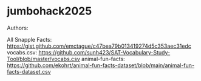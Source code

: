 # jumbohack2025
Authors: 

All Snapple Facts:
https://gist.github.com/emctague/c47bea79b013419274d5c353aec31edc 
vocabs.csv:
https://github.com/sunh423/SAT-Vocabulary-Study-Tool/blob/master/vocabs.csv 
animal-fun-facts:
https://github.com/ekohrt/animal-fun-facts-dataset/blob/main/animal-fun-facts-dataset.csv  
